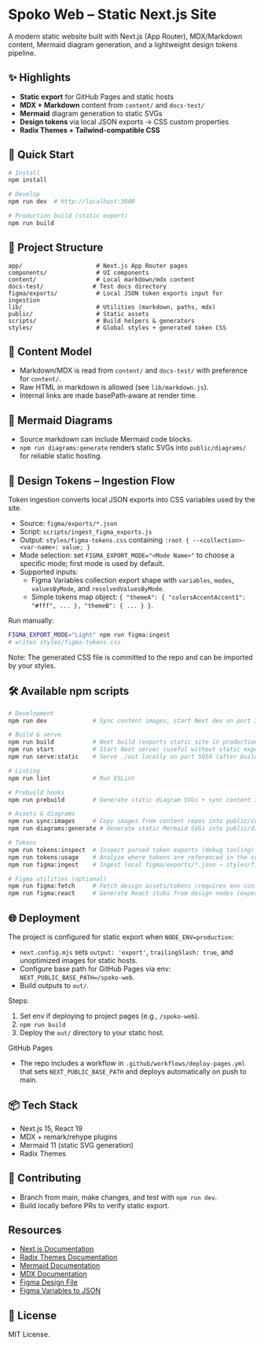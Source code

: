 # Spoko Web – Static Next.js Site

A modern static website built with Next.js (App Router), MDX/Markdown content, Mermaid diagram generation, and a lightweight design tokens pipeline.

## ✨ Highlights

- **Static export** for GitHub Pages and static hosts
- **MDX + Markdown** content from `content/` and `docs-test/`
- **Mermaid** diagram generation to static SVGs
- **Design tokens** via local JSON exports → CSS custom properties
- **Radix Themes + Tailwind-compatible CSS**

## 🚀 Quick Start

```bash
# Install
npm install

# Develop
npm run dev  # http://localhost:3000

# Production build (static export)
npm run build
```

## 📁 Project Structure

```
app/                     # Next.js App Router pages
components/              # UI components
content/                 # Local markdown/mdx content 
docs-test/              # Test docs directory 
figma/exports/           # Local JSON token exports input for ingestion
lib/                     # Utilities (markdown, paths, mdx)
public/                  # Static assets
scripts/                 # Build helpers & generators
styles/                  # Global styles + generated token CSS
```

## 📝 Content Model

- Markdown/MDX is read from `content/` and `docs-test/` with preference for `content/`.
- Raw HTML in markdown is allowed (see `lib/markdown.js`).
- Internal links are made basePath‑aware at render time.

## 🧩 Mermaid Diagrams

- Source markdown can include Mermaid code blocks.
- `npm run diagrams:generate` renders static SVGs into `public/diagrams/` for reliable static hosting.

## 🎨 Design Tokens – Ingestion Flow

Token ingestion converts local JSON exports into CSS variables used by the site.

- Source: `figma/exports/*.json`
- Script: `scripts/ingest_figma_exports.js`
- Output: `styles/figma-tokens.css` containing `:root { --<collection>-<var-name>: value; }`
- Mode selection: set `FIGMA_EXPORT_MODE="<Mode Name>"` to choose a specific mode; first mode is used by default.
- Supported inputs:
  - Figma Variables collection export shape with `variables`, `modes`, `valuesByMode`, and `resolvedValuesByMode`.
  - Simple tokens map object: `{ "themeA": { "colorsAccentAccent1": "#fff", ... }, "themeB": { ... } }`.

Run manually:

```bash
FIGMA_EXPORT_MODE="Light" npm run figma:ingest
# writes styles/figma-tokens.css
```

Note: The generated CSS file is committed to the repo and can be imported by your styles.

## 🛠 Available npm scripts

```bash
# Development
npm run dev             # Sync content images, start Next dev on port 3000

# Build & serve
npm run build           # Next build (exports static site in production config)
npm run start           # Start Next server (useful without static export)
npm run serve:static    # Serve ./out locally on port 5054 (after build)

# Linting
npm run lint            # Run ESLint

# Prebuild hooks
npm run prebuild        # Generate static diagram SVGs + sync content images (runs automatically before build)

# Assets & diagrams
npm run sync:images     # Copy images from content repos into public/content/images
npm run diagrams:generate # Generate static Mermaid SVGs into public/diagrams

# Tokens
npm run tokens:inspect  # Inspect parsed token exports (debug tooling)
npm run tokens:usage    # Analyze where tokens are referenced in the codebase
npm run figma:ingest    # Ingest local figma/exports/*.json → styles/figma-tokens.css

# Figma utilities (optional)
npm run figma:fetch     # Fetch design assets/tokens (requires env config)
npm run figma:react     # Generate React stubs from design nodes (experimental)
```

## 🌐 Deployment

The project is configured for static export when `NODE_ENV=production`:

- `next.config.mjs` sets `output: 'export'`, `trailingSlash: true`, and unoptimized images for static hosts.
- Configure base path for GitHub Pages via env: `NEXT_PUBLIC_BASE_PATH=/spoko-web`.
- Build outputs to `out/`.

Steps:

1. Set env if deploying to project pages (e.g., `/spoko-web`).
2. `npm run build`
3. Deploy the `out/` directory to your static host.

GitHub Pages
- The repo includes a workflow in `.github/workflows/deploy-pages.yml` that sets `NEXT_PUBLIC_BASE_PATH` and deploys automatically on push to main.

## 📦 Tech Stack

- Next.js 15, React 19
- MDX + remark/rehype plugins
- Mermaid 11 (static SVG generation)
- Radix Themes

## 🤝 Contributing

- Branch from main, make changes, and test with `npm run dev`.
- Build locally before PRs to verify static export.

## Resources

- [Next.js Documentation](https://nextjs.org/docs)
- [Radix Themes Documentation](https://www.radix-ui.com/themes)
- [Mermaid Documentation](https://mermaid.js.org)
- [MDX Documentation](https://mdxjs.com)
- [Figma Design File](https://www.figma.com/community/file/1280428825266545105)
- [Figma Variables to JSON](https://www.figma.com/community/plugin/1345399750040406570)

## 📄 License

MIT License.
